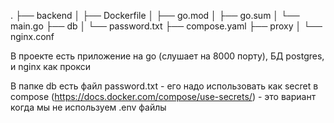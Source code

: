 .
├── backend
│   ├── Dockerfile
│   ├── go.mod
│   ├── go.sum
│   └── main.go
├── db
│   └── password.txt
├── compose.yaml
├── proxy
│   └── nginx.conf

В проекте есть приложение на go (слушает на 8000 порту), БД postgres, и nginx как прокси

В папке db есть файл password.txt - его надо использовать как secret в compose (https://docs.docker.com/compose/use-secrets/) - это вариант когда мы не используем .env файлы




